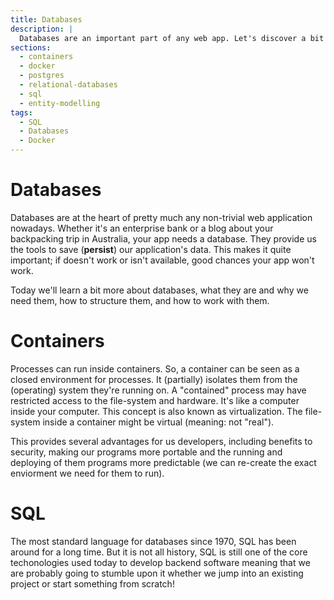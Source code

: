 ```yaml
---
title: Databases
description: |
  Databases are an important part of any web app. Let's discover a bit more about them.
sections:
  - containers
  - docker
  - postgres
  - relational-databases
  - sql
  - entity-modelling
tags:
  - SQL
  - Databases
  - Docker
---
```


<!-- old quiz: https://codaisseur.typeform.com/to/iydpHs -->

# Databases

Databases are at the heart of pretty much any non-trivial web application nowadays. Whether it's an enterprise bank or a blog about your backpacking trip in Australia, your app needs a database. They provide us the tools to save (**persist**) our application's data. This makes it quite important; if doesn't work or isn't available, good chances your app won't work.

Today we'll learn a bit more about databases, what they are and why we need them, how to structure them, and how to work with them.

# Containers

Processes can run inside containers. So, a container can be seen as a closed environment for processes. It (partially) isolates them from the (operating) system they're running on. A "contained" process may have restricted access to the file-system and hardware. It's like a computer inside your computer. This concept is also known as virtualization. The file-system inside a container might be virtual (meaning: not "real").

This provides several advantages for us developers, including benefits to security, making our programs more portable and the running and deploying of them programs more predictable (we can re-create the exact enviorment we need for them to run).

# SQL

The most standard language for databases since 1970, SQL has been around for a long time. But it is not all history, SQL is still one of the core techonologies used today to develop backend software meaning that we are probably going to stumble upon it whether we jump into an existing project or start something from scratch!
